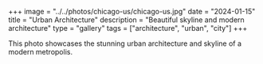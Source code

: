 +++
image = "../../photos/chicago-us/chicago-us.jpg"
date = "2024-01-15"
title = "Urban Architecture"
description = "Beautiful skyline and modern architecture"
type = "gallery"
tags = ["architecture", "urban", "city"]
+++

This photo showcases the stunning urban architecture and skyline of a modern metropolis. 